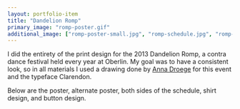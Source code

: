 ```yaml
---
layout: portfolio-item
title: "Dandelion Romp"
primary_image: "romp-poster.gif"
additional_image: ["romp-poster-small.jpg", "romp-schedule.jpg", "romp-schedule2.jpg", "romp-shirt.gif", "romp-button.gif"]
---
```


I did the entirety of the print design for the 2013 Dandelion Romp, a contra dance festival held every year at Oberlin. My goal was to have a consistent look, so in all materials I used a drawing done by [Anna Droege](http://annadroege.tumblr.com/) for this event and the typeface Clarendon.

Below are the poster, alternate poster, both sides of the schedule, shirt design, and button design.